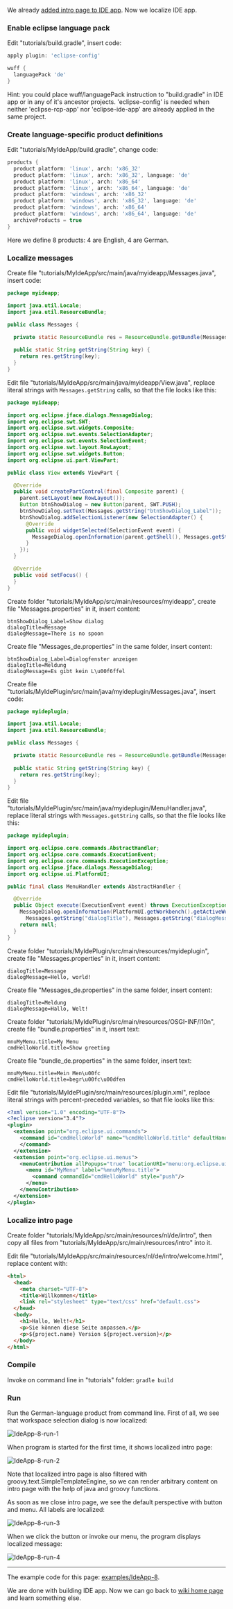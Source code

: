 We already [added intro page to IDE app](Add-intro-page-to-IDE-app). Now we localize IDE app.

### Enable eclipse language pack

Edit "tutorials/build.gradle", insert code:

```groovy
apply plugin: 'eclipse-config'

wuff {
  languagePack 'de'
}
```

Hint: you could place wuff/languagePack instruction to "build.gradle" in IDE app or in any of it's ancestor projects. 'eclipse-config' is needed when neither 'eclipse-rcp-app' nor 'eclipse-ide-app' are already applied in the same project.

### Create language-specific product definitions

Edit "tutorials/MyIdeApp/build.gradle", change code:

```groovy
products {
  product platform: 'linux', arch: 'x86_32'
  product platform: 'linux', arch: 'x86_32', language: 'de'
  product platform: 'linux', arch: 'x86_64'
  product platform: 'linux', arch: 'x86_64', language: 'de'
  product platform: 'windows', arch: 'x86_32'
  product platform: 'windows', arch: 'x86_32', language: 'de'
  product platform: 'windows', arch: 'x86_64'
  product platform: 'windows', arch: 'x86_64', language: 'de'
  archiveProducts = true
}
```

Here we define 8 products: 4 are English, 4 are German.

### Localize messages

Create file "tutorials/MyIdeApp/src/main/java/myideapp/Messages.java", insert code:

```java
package myideapp;

import java.util.Locale;
import java.util.ResourceBundle;

public class Messages {

  private static ResourceBundle res = ResourceBundle.getBundle(Messages.class.getName(), Locale.getDefault());
  
  public static String getString(String key) {
    return res.getString(key);
  }  
}
```

Edit file "tutorials/MyIdeApp/src/main/java/myideapp/View.java", replace literal strings with `Messages.getString` calls, so that the file looks like this:

```java
package myideapp;

import org.eclipse.jface.dialogs.MessageDialog;
import org.eclipse.swt.SWT;
import org.eclipse.swt.widgets.Composite;
import org.eclipse.swt.events.SelectionAdapter;
import org.eclipse.swt.events.SelectionEvent;
import org.eclipse.swt.layout.RowLayout;
import org.eclipse.swt.widgets.Button;
import org.eclipse.ui.part.ViewPart;

public class View extends ViewPart {

  @Override
  public void createPartControl(final Composite parent) {
    parent.setLayout(new RowLayout());
    Button btnShowDialog = new Button(parent, SWT.PUSH);
    btnShowDialog.setText(Messages.getString("btnShowDialog_Label"));
    btnShowDialog.addSelectionListener(new SelectionAdapter() {
      @Override
      public void widgetSelected(SelectionEvent event) {
        MessageDialog.openInformation(parent.getShell(), Messages.getString("dialogTitle"), Messages.getString("dialogMessage"));
      }
    });
  }

  @Override
  public void setFocus() {
  }
}
```

Create folder "tutorials/MyIdeApp/src/main/resources/myideapp", create file "Messages.properties" in it, insert content:

```
btnShowDialog_Label=Show dialog
dialogTitle=Message
dialogMessage=There is no spoon
```

Create file "Messages_de.properties" in the same folder, insert content:

```
btnShowDialog_Label=Dialogfenster anzeigen
dialogTitle=Meldung
dialogMessage=Es gibt kein L\u00f6ffel
```

Create file "tutorials/MyIdePlugin/src/main/java/myideplugin/Messages.java", insert code:

```java
package myideplugin;

import java.util.Locale;
import java.util.ResourceBundle;

public class Messages {

  private static ResourceBundle res = ResourceBundle.getBundle(Messages.class.getName(), Locale.getDefault());
  
  public static String getString(String key) {
    return res.getString(key);
  }  
}
```

Edit file "tutorials/MyIdePlugin/src/main/java/myideplugin/MenuHandler.java", replace literal strings with `Messages.getString` calls, so that the file looks like this:

```java
package myideplugin;

import org.eclipse.core.commands.AbstractHandler;
import org.eclipse.core.commands.ExecutionEvent;
import org.eclipse.core.commands.ExecutionException;
import org.eclipse.jface.dialogs.MessageDialog;
import org.eclipse.ui.PlatformUI;

public final class MenuHandler extends AbstractHandler {

  @Override
  public Object execute(ExecutionEvent event) throws ExecutionException {
    MessageDialog.openInformation(PlatformUI.getWorkbench().getActiveWorkbenchWindow().getShell(), 
      Messages.getString("dialogTitle"), Messages.getString("dialogMessage"));
    return null;
  }
}
```

Create folder "tutorials/MyIdePlugin/src/main/resources/myideplugin", create file "Messages.properties" in it, insert content:

```
dialogTitle=Message
dialogMessage=Hello, world!
```

Create file "Messages_de.properties" in the same folder, insert content:

```
dialogTitle=Meldung
dialogMessage=Hallo, Welt!
```

Create folder "tutorials/MyIdePlugin/src/main/resources/OSGI-INF/l10n", create file "bundle.properties" in it, insert text:

```
mnuMyMenu.title=My Menu
cmdHelloWorld.title=Show greeting
```

Create file "bundle_de.properties" in the same folder, insert text:

```
mnuMyMenu.title=Mein Men\u00fc
cmdHelloWorld.title=begr\u00fc\u00dfen
```

Edit file "tutorials/MyIdePlugin/src/main/resources/plugin.xml", replace literal strings with percent-preceded variables, so that file looks like this:

```xml
<?xml version="1.0" encoding="UTF-8"?>
<?eclipse version="3.4"?>
<plugin>
  <extension point="org.eclipse.ui.commands">
    <command id="cmdHelloWorld" name="%cmdHelloWorld.title" defaultHandler="myideplugin.MenuHandler">
    </command>
  </extension>
  <extension point="org.eclipse.ui.menus">
    <menuContribution allPopups="true" locationURI="menu:org.eclipse.ui.main.menu?after=additions">
      <menu id="MyMenu" label="%mnuMyMenu.title">
        <command commandId="cmdHelloWorld" style="push"/>
      </menu>
    </menuContribution>
  </extension>
</plugin>
```

### Localize intro page

Create folder "tutorials/MyIdeApp/src/main/resources/nl/de/intro", then copy all files from "tutorials/MyIdeApp/src/main/resources/intro" into it.

Edit file "tutorials/MyIdeApp/src/main/resources/nl/de/intro/welcome.html", replace content with:

```html
<html>
  <head>
    <meta charset="UTF-8">
    <title>Willkommen</title>
    <link rel="stylesheet" type="text/css" href="default.css">
  </head>
  <body>
    <h1>Hallo, Welt!</h1>
    <p>Sie können diese Seite anpassen.</p>
    <p>${project.name} Version ${project.version}</p>
  </body>
</html>
```

### Compile

Invoke on command line in "tutorials" folder: `gradle build`

### Run

Run the German-language product from command line. First of all, we see that workspace selection dialog is now localized:

![IdeApp-8-run-1](images/IdeApp-8-run-1.png)

When program is started for the first time, it shows localized intro page:

![IdeApp-8-run-2](images/IdeApp-8-run-2.png)

Note that localized intro page is also filtered with groovy.text.SimpleTemplateEngine, so we can render arbitrary content on intro page with the help of java and groovy functions.

As soon as we close intro page, we see the default perspective with button and menu. All labels are localized:

![IdeApp-8-run-3](images/IdeApp-8-run-3.png)

When we click the button or invoke our menu, the program displays localized message:

![IdeApp-8-run-4](images/IdeApp-8-run-4.png)

---

The example code for this page: [examples/IdeApp-8](../tree/master/examples/IdeApp-8).

We are done with building IDE app. Now we can go back to [wiki home page](Home) and learn something else.